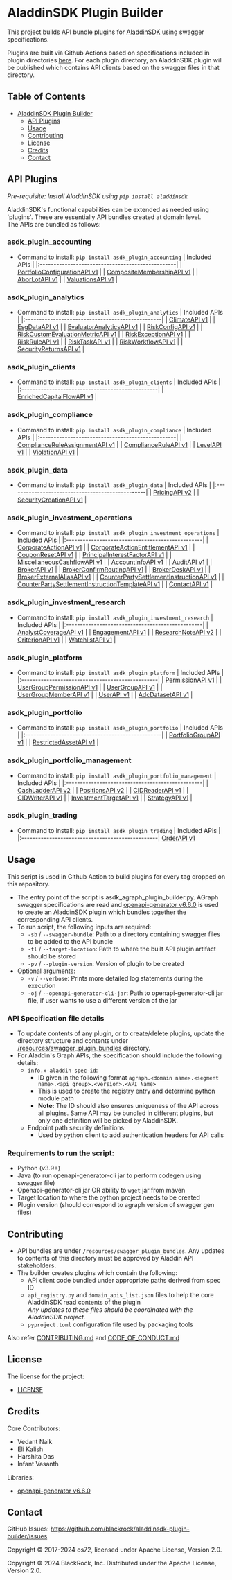 # AladdinSDK Plugin Builder

This project builds API bundle plugins for [AladdinSDK](https://github.com/blackrock/aladdinsdk) using swagger specifications.

Plugins are built via Github Actions based on specifications included in plugin directories [here](/resources/swagger_plugin_bundles/).
For each plugin directory, an AladdinSDK plugin will be published which contains API clients based on the swagger files in that directory.

## Table of Contents

- [AladdinSDK Plugin Builder](#aladdinsdk-plugin-builder)
  - [API Plugins](#api-plugins)
  - [Usage](#usage)
  - [Contributing](#contributing)
  - [License](#license)
  - [Credits](#credits)
  - [Contact](#contact)

## API Plugins

_Pre-requisite: Install AladdinSDK using `pip install aladdinsdk`_

AladdinSDK's functional capabilities can be extended as needed using 'plugins'. These are essentially API bundles created at domain level. </br>
The APIs are bundled as follows:

### asdk_plugin_accounting
- Command to install: `pip install asdk_plugin_accounting`
  | Included APIs |
  |:-------------------------------------------------|
  | [PortfolioConfigurationAPI v1](resources/swagger_plugin_bundles/accounting/accounting_configuration_attribute_portfolio_records_v1_portfolio_configuration_api.swagger.json) |
  | [CompositeMembershipAPI v1](resources/swagger_plugin_bundles/accounting/accounting_configuration_composite_membership_v1_composite_membership_api.swagger.json) |
  | [AborLotAPI v1](resources/swagger_plugin_bundles/accounting/accounting_transactions_abor_lot_v1_abor_lot_api.swagger.json) |
  | [ValuationsAPI v1](resources/swagger_plugin_bundles/accounting/accounting_workflow_valuations_v1_valuations_api.swagger.json) |

### asdk_plugin_analytics
- Command to install: `pip install asdk_plugin_analytics`
  | Included APIs |
  |:-------------------------------------------------|
  | [ClimateAPI v1](resources/swagger_plugin_bundles/analytics/analytics_data_climate_v1_climate_api.swagger.json) |
  | [EsgDataAPI v1](resources/swagger_plugin_bundles/analytics/analytics_data_esg_v1_esg_data_api.swagger.json) |
  | [EvaluatorAnalyticsAPI v1](resources/swagger_plugin_bundles/analytics/analytics_oversight_governance_v1_evaluator_analytics_api.swagger.json) |
  | [RiskConfigAPI v1](resources/swagger_plugin_bundles/analytics/analytics_oversight_governance_v1_risk_config_api.swagger.json) |
  | [RiskCustomEvaluationMetricAPI v1](resources/swagger_plugin_bundles/analytics/analytics_oversight_governance_v1_risk_custom_evaluation_metric_api.swagger.json) |
  | [RiskExceptionAPI v1](resources/swagger_plugin_bundles/analytics/analytics_oversight_governance_v1_risk_exception_api.swagger.json) |
  | [RiskRuleAPI v1](resources/swagger_plugin_bundles/analytics/analytics_oversight_governance_v1_risk_rule_api.swagger.json) |
  | [RiskTaskAPI v1](resources/swagger_plugin_bundles/analytics/analytics_oversight_governance_v1_risk_task_api.swagger.json) |
  | [RiskWorkflowAPI v1](resources/swagger_plugin_bundles/analytics/analytics_oversight_governance_v1_risk_workflow_api.swagger.json) |
  | [SecurityReturnsAPI v1](resources/swagger_plugin_bundles/analytics/analytics_security_analytics_returns_v1_security_return_api.swagger.json) |

### asdk_plugin_clients
- Command to install: `pip install asdk_plugin_clients`
  | Included APIs |
  |:-------------------------------------------------|
  | [EnrichedCapitalFlowAPI v1](resources/swagger_plugin_bundles/clients/clients_capital_flows_enriched_capital_flow_v1_enriched_capital_flow_api.swagger.json) |

### asdk_plugin_compliance
- Command to install: `pip install asdk_plugin_compliance`
  | Included APIs |
  |:-------------------------------------------------|
  | [ComplianceRuleAssignmentAPI v1](resources/swagger_plugin_bundles/compliance/compliance_state_compliance_rule_assignment_v1_compliance_rule_assignment_api.swagger.json) |
  | [ComplianceRuleAPI v1](resources/swagger_plugin_bundles/compliance/compliance_state_compliance_rule_v1_compliance_rule_api.swagger.json) |
  | [LevelAPI v1](resources/swagger_plugin_bundles/compliance/compliance_state_level_v1_level_api.swagger.json) |
  | [ViolationAPI v1](resources/swagger_plugin_bundles/compliance/compliance_state_violation_v1_violation_api.swagger.json) |

### asdk_plugin_data
- Command to install: `pip install asdk_plugin_data`
  | Included APIs |
  |:-------------------------------------------------|
  | [PricingAPI v2](resources/swagger_plugin_bundles/data/data_market_data_price_v2_price_api.swagger.json) |
  | [SecurityCreationAPI v1](resources/swagger_plugin_bundles/data/data_reference_data_asset_asset_creation_v1_security_creation_api.swagger.json) |

### asdk_plugin_investment_operations
- Command to install: `pip install asdk_plugin_investment_operations`
  | Included APIs |
  |:-------------------------------------------------|
  | [CorporateActionAPI v1](resources/swagger_plugin_bundles/investment_operations/investment_operations_asset_lifecycle_corporate_action_v1_corporate_action_api.swagger.json) |
  | [CorporateActionEntitlementAPI v1](resources/swagger_plugin_bundles/investment_operations/investment_operations_asset_lifecycle_corporate_action_v1_corporate_action_entitlement_api.swagger.json) |
  | [CouponResetAPI v1](resources/swagger_plugin_bundles/investment_operations/investment_operations_asset_lifecycle_coupon_reset_v1_coupon_reset_api.swagger.json) |
  | [PrincipalInterestFactorAPI v1](resources/swagger_plugin_bundles/investment_operations/investment_operations_asset_lifecycle_principal_interest_factor_v1_principal_interest_factor_api.swagger.json) |
  | [MiscellaneousCashflowAPI v1](resources/swagger_plugin_bundles/investment_operations/investment_operations_cash_flows_miscellaneous_cashflow_v1_miscellaneous_cashflow_api.swagger.json) |
  | [AccountInfoAPI v1](resources/swagger_plugin_bundles/investment_operations/investment_operations_reference_data_account_info_v1_account_info_api.swagger.json) |
  | [AuditAPI v1](resources/swagger_plugin_bundles/investment_operations/investment_operations_reference_data_broker_v1_audit_api.swagger.json) |
  | [BrokerAPI v1](resources/swagger_plugin_bundles/investment_operations/investment_operations_reference_data_broker_v1_broker_api.swagger.json) |
  | [BrokerConfirmRoutingAPI v1](resources/swagger_plugin_bundles/investment_operations/investment_operations_reference_data_broker_v1_broker_confirm_routing_api.swagger.json) |
  | [BrokerDeskAPI v1](resources/swagger_plugin_bundles/investment_operations/investment_operations_reference_data_broker_v1_broker_desk_api.swagger.json) |
  | [BrokerExternalAliasAPI v1](resources/swagger_plugin_bundles/investment_operations/investment_operations_reference_data_broker_v1_broker_external_alias_api.swagger.json) |
  | [CounterPartySettlementInstructionAPI v1](resources/swagger_plugin_bundles/investment_operations/investment_operations_reference_data_broker_v1_counterparty_settlement_instruction_api.swagger.json) |
  | [CounterPartySettlementInstructionTemplateAPI v1](resources/swagger_plugin_bundles/investment_operations/investment_operations_reference_data_broker_v1_counterparty_settlement_instruction_template_api.swagger.json) |
  | [ContactAPI v1](resources/swagger_plugin_bundles/investment_operations/investment_operations_reference_data_contact_v1_contact_api.swagger.json) |

### asdk_plugin_investment_research
- Command to install: `pip install asdk_plugin_investment_research`
  | Included APIs |
  |:-------------------------------------------------|
  | [AnalystCoverageAPI v1](resources/swagger_plugin_bundles/investment_research/investment_research_analyst_coverage_v1_analyst_coverage_api.swagger.json) |
  | [EngagementAPI v1](resources/swagger_plugin_bundles/investment_research/investment_research_content_engagement_v1_engagement_api.swagger.json) |
  | [ResearchNoteAPI v2](resources/swagger_plugin_bundles/investment_research/investment_research_content_research_note_v2_research_note_api.swagger.json) |
  | [CriterionAPI v1](resources/swagger_plugin_bundles/investment_research/investment_research_surveillance_criterion_v1_criterion_api.swagger.json) |
  | [WatchlistAPI v1](resources/swagger_plugin_bundles/investment_research/investment_research_surveillance_watchlist_v1_watchlist_api.swagger.json) |

### asdk_plugin_platform
- Command to install: `pip install asdk_plugin_platform`
  | Included APIs |
  |:-------------------------------------------------|
  | [PermissionAPI v1](resources/swagger_plugin_bundles/platform/platform_access_permission_v1_permission_api.swagger.json) |
  | [UserGroupPermissionAPI v1](resources/swagger_plugin_bundles/platform/platform_access_permission_v1_user_group_permission_api.swagger.json) |
  | [UserGroupAPI v1](resources/swagger_plugin_bundles/platform/platform_access_user_group_v1_user_group_api.swagger.json) |
  | [UserGroupMemberAPI v1](resources/swagger_plugin_bundles/platform/platform_access_user_group_v1_user_group_member_api.swagger.json) |
  | [UserAPI v1](resources/swagger_plugin_bundles/platform/platform_identity_user_v1_user_api.swagger.json) |
  | [AdcDatasetAPI v1](resources/swagger_plugin_bundles/platform/platform_studio_adc_adc_dataset_v1_adc_dataset_api.swagger.json) |

### asdk_plugin_portfolio
- Command to install: `pip install asdk_plugin_portfolio`
  | Included APIs |
  |:-------------------------------------------------|
  | [PortfolioGroupAPI v1](resources/swagger_plugin_bundles/portfolio/portfolio_configuration_portfolio_group_v1_portfolio_group_api.swagger.json) |
  | [RestrictedAssetAPI v1](resources/swagger_plugin_bundles/portfolio/portfolio_configuration_restricted_asset_v1_restricted_asset_api.swagger.json) |

### asdk_plugin_portfolio_management
- Command to install: `pip install asdk_plugin_portfolio_management`
  | Included APIs |
  |:-------------------------------------------------|
  | [CashLadderAPI v2](resources/swagger_plugin_bundles/portfolio_management/portfolio_management_cash_cash_ladder_v2_cash_ladder_api.swagger.json) |
  | [PositionsAPI v2](resources/swagger_plugin_bundles/portfolio_management/portfolio_management_positions_positions_v2_positions_api.swagger.json) |
  | [CIDReaderAPI v1](resources/swagger_plugin_bundles/portfolio_management/portfolio_management_setup_cids_v1_cids_reader_api.swagger.json) |
  | [CIDWriterAPI v1](resources/swagger_plugin_bundles/portfolio_management/portfolio_management_setup_cids_v1_cids_writer_api.swagger.json) |
  | [InvestmentTargetAPI v1](resources/swagger_plugin_bundles/portfolio_management/portfolio_management_target_investment_target_v1_investment_target_api.swagger.json) |
  | [StrategyAPI v1](resources/swagger_plugin_bundles/portfolio_management/portfolio_management_target_strategy_v1_strategy_api.swagger.json) |

### asdk_plugin_trading
- Command to install: `pip install asdk_plugin_trading`
  | Included APIs |
  |:-------------------------------------------------|
  [OrderAPI v1](resources/swagger_plugin_bundles/trading/trading_order_management_order_v1_order_api.swagger.json) 

## Usage

This script is used in Github Action to build plugins for every tag dropped on this repository.

- The entry point of the script is asdk_agraph_plugin_builder.py. AGraph swagger specifications are read and [openapi-generator v6.6.0](https://github.com/OpenAPITools/openapi-generator/releases/tag/v6.6.0) is used to create an AladdinSDK plugin which bundles together the corresponding API clients.
- To run script, the following inputs are required:
  - `-sb` / `--swagger-bundle`: Path to a directory containing swagger files to be added to the API bundle
  - `-tl` / `--target-location`: Path to where the built API plugin artifact should be stored
  - `-pv` / `--plugin-version`: Version of plugin to be created
- Optional arguments:
  - `-v` / `--verbose`: Prints more detailed log statements during the execution
  - `-oj` / `--openapi-generator-cli-jar`: Path to openapi-generator-cli jar file, if user wants to use a different version of the jar

### API Specification file details

- To update contents of any plugin, or to create/delete plugins, update the directory structure and contents under [/resources/swagger_plugin_bundles](/resources/swagger_plugin_bundles/) directory.
- For Aladdin's Graph APIs, the specification should include the following details:
  - `info.x-aladdin-spec-id`:
    - ID given in the following format `agraph.<domain name>.<segment name>.<api group>.<version>.<API Name>`
    - This is used to create the registry entry and determine python module path
    - **Note:** The ID should also ensures uniqueness of the API across all plugins. Same API may be bundled in different plugins, but only one definition will be picked by AladdinSDK.
  - Endpoint path security definitions:
    - Used by python client to add authentication headers for API calls

### Requirements to run the script:
- Python (v3.9+)
- Java (to run openapi-generator-cli jar to perform codegen using swagger file)
- Openapi-generator-cli jar OR ability to `wget` jar from maven
- Target location to where the python project needs to be created
- Plugin version (should correspond to agraph version of swagger gen files)

## Contributing

- API bundles are under `/resources/swagger_plugin_bundles`. Any updates to contents of this directory must be approved by Aladdin API stakeholders.
- The builder creates plugins which contain the following:
  - API client code bundled under appropriate paths derived from spec ID
  - `api_registry.py` and `domain_apis_list.json` files to help the core AladdinSDK read contents of the plugin </br>
    _Any updates to these files should be coordinated with the AladdinSDK project._
  - `pyproject.toml` configuration file used by packaging tools

Also refer [CONTRIBUTING.md](CONTRIBUTING.md) and [CODE_OF_CONDUCT.md](CODE_OF_CONDUCT.md)

## License

The license for the project:
  - [LICENSE](./LICENSE)

## Credits

Core Contributors:
- Vedant Naik
- Eli Kalish
- Harshita Das
- Infant Vasanth

Libraries:
- [openapi-generator v6.6.0](https://github.com/OpenAPITools/openapi-generator/releases/tag/v6.6.0)

## Contact

GitHub Issues: https://github.com/blackrock/aladdinsdk-plugin-builder/issues

Copyright © 2017-2024 os72, licensed under Apache License, Version 2.0.

Copyright © 2024 BlackRock, Inc. Distributed under the Apache License, Version 2.0.
